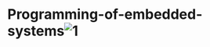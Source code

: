 # Programming-of-embedded-systems![1](https://user-images.githubusercontent.com/73369365/235630798-c8d25ad9-e308-45b9-bc45-0593c9804b61.jpg)

